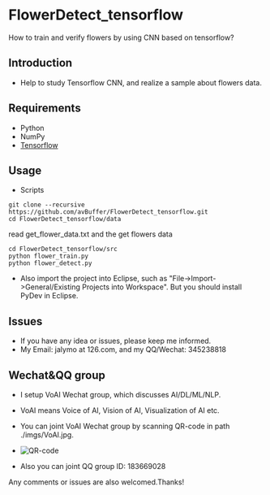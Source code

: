 # FlowerDetect_tensorflow
How to train and verify flowers by using CNN based on tensorflow?

## Introduction
* Help to study Tensorflow CNN, and realize a sample about flowers data.

## Requirements
* Python
* NumPy
* [Tensorflow](https://github.com/tensorflow/tensorflow)

## Usage
* Scripts
```shell
git clone --recursive https://github.com/avBuffer/FlowerDetect_tensorflow.git
cd FlowerDetect_tensorflow/data
```
read get_flower_data.txt and the get flowers data

```shell
cd FlowerDetect_tensorflow/src
python flower_train.py
python flower_detect.py
```

* Also import the project into Eclipse, such as "File->Import->General/Existing Projects into Workspace". But you should install PyDev in Eclipse.

## Issues
* If you have any idea or issues, please keep me informed.
* My Email: jalymo at 126.com, and my QQ/Wechat: 345238818

## Wechat&QQ group 
* I setup VoAI Wechat group, which discusses AI/DL/ML/NLP.
* VoAI means Voice of AI, Vision of AI, Visualization of AI etc.
* You can joint VoAI Wechat group by scanning QR-code in path ./imgs/VoAI.jpg.
* ![QR-code](./imgs/VoAI.jpg)

* Also you can joint QQ group ID: 183669028

Any comments or issues are also welcomed.Thanks!
